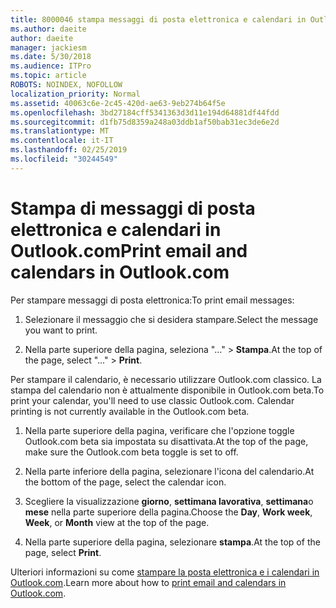 ```yaml
---
title: 8000046 stampa messaggi di posta elettronica e calendari in Outlook.com
ms.author: daeite
author: daeite
manager: jackiesm
ms.date: 5/30/2018
ms.audience: ITPro
ms.topic: article
ROBOTS: NOINDEX, NOFOLLOW
localization_priority: Normal
ms.assetid: 40063c6e-2c45-420d-ae63-9eb274b64f5e
ms.openlocfilehash: 3bd27184cff5341363d3d11e194d64881df44fdd
ms.sourcegitcommit: d1fb75d8359a248a03ddb1af50bab31ec3de6e2d
ms.translationtype: MT
ms.contentlocale: it-IT
ms.lasthandoff: 02/25/2019
ms.locfileid: "30244549"
---
```

# <a name="print-email-and-calendars-in-outlookcom"></a><span data-ttu-id="aaff9-102">Stampa di messaggi di posta elettronica e calendari in Outlook.com</span><span class="sxs-lookup"><span data-stu-id="aaff9-102">Print email and calendars in Outlook.com</span></span>

<span data-ttu-id="aaff9-103">Per stampare messaggi di posta elettronica:</span><span class="sxs-lookup"><span data-stu-id="aaff9-103">To print email messages:</span></span>
  
1. <span data-ttu-id="aaff9-104">Selezionare il messaggio che si desidera stampare.</span><span class="sxs-lookup"><span data-stu-id="aaff9-104">Select the message you want to print.</span></span>
    
2. <span data-ttu-id="aaff9-105">Nella parte superiore della pagina, seleziona "..." \> **Stampa**.</span><span class="sxs-lookup"><span data-stu-id="aaff9-105">At the top of the page, select "..." \> **Print**.</span></span> 
    
<span data-ttu-id="aaff9-p101">Per stampare il calendario, è necessario utilizzare Outlook.com classico. La stampa del calendario non è attualmente disponibile in Outlook.com beta.</span><span class="sxs-lookup"><span data-stu-id="aaff9-p101">To print your calendar, you'll need to use classic Outlook.com. Calendar printing is not currently available in the Outlook.com beta.</span></span>
  
1. <span data-ttu-id="aaff9-108">Nella parte superiore della pagina, verificare che l'opzione toggle Outlook.com beta sia impostata su disattivata.</span><span class="sxs-lookup"><span data-stu-id="aaff9-108">At the top of the page, make sure the Outlook.com beta toggle is set to off.</span></span>
    
2. <span data-ttu-id="aaff9-109">Nella parte inferiore della pagina, selezionare l'icona del calendario.</span><span class="sxs-lookup"><span data-stu-id="aaff9-109">At the bottom of the page, select the calendar icon.</span></span>
    
3. <span data-ttu-id="aaff9-110">Scegliere la visualizzazione **giorno**, **settimana lavorativa**, **settimana**o **mese** nella parte superiore della pagina.</span><span class="sxs-lookup"><span data-stu-id="aaff9-110">Choose the **Day**, **Work week**, **Week**, or **Month** view at the top of the page.</span></span> 
    
4. <span data-ttu-id="aaff9-111">Nella parte superiore della pagina, selezionare **stampa**.</span><span class="sxs-lookup"><span data-stu-id="aaff9-111">At the top of the page, select **Print**.</span></span> 
    
<span data-ttu-id="aaff9-112">Ulteriori informazioni su come [stampare la posta elettronica e i calendari in Outlook.com](https://go.microsoft.com/fwlink/p/?linkid=2001208&amp;clcid=0x409).</span><span class="sxs-lookup"><span data-stu-id="aaff9-112">Learn more about how to [print email and calendars in Outlook.com](https://go.microsoft.com/fwlink/p/?linkid=2001208&amp;clcid=0x409).</span></span>
  


